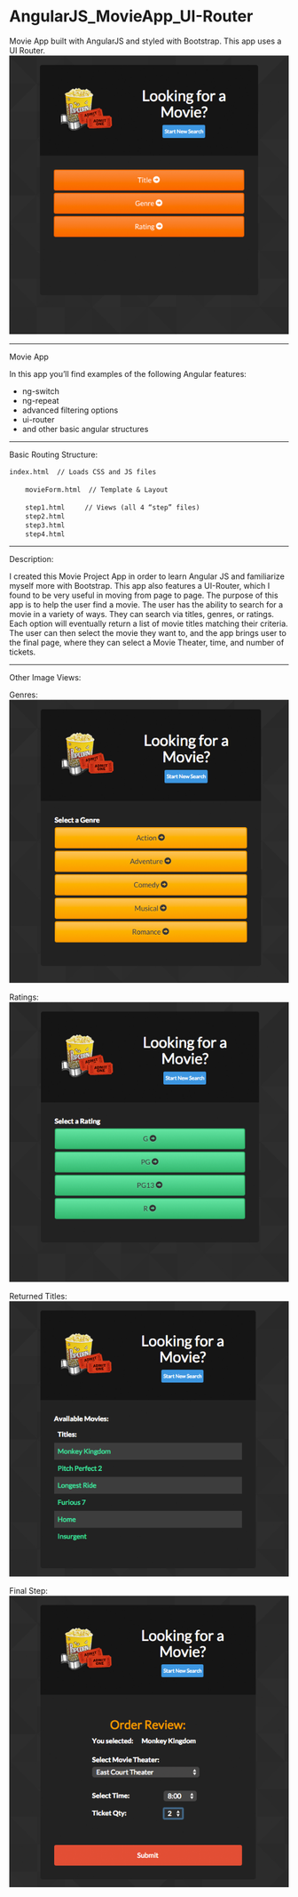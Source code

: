 # AngularJS_MovieApp_UI-Router
Movie App built with AngularJS and styled with Bootstrap. This app uses a UI Router.
![alt tag](https://raw.githubusercontent.com/Spenser1908/AngularJS_MovieApp_UI-Router/26ccc3265080820816b1daf059943b39ed5bb1d1/README_images/step1.png)

-----------------------------------------------------------------

Movie App 

In this app you’ll find examples of the following Angular features:
-	ng-switch
-	ng-repeat
-	advanced filtering options
-	ui-router
-	and other basic angular structures

-----------------------------------------------------------------

Basic Routing Structure:

    index.html 	// Loads CSS and JS files

        movieForm.html 	// Template & Layout
    
		step1.html 	   // Views (all 4 “step” files)
		step2.html
		step3.html
		step4.html

-----------------------------------------------------------------
Description:

I created this Movie Project App in order to learn Angular JS and familiarize myself more with Bootstrap. This app also features a UI-Router, which I found to be very useful in moving from page to page. The purpose of this app is to help the user find a movie. The user has the ability to search for a movie in a variety of ways. They can search via titles, genres, or ratings. Each option will eventually return a list of movie titles matching their criteria. The user can then select the movie they want to, and the app brings user to the final page, where they can select a Movie Theater, time, and number of tickets.

-----------------------------------------------------------------

Other Image Views: 

Genres: 
![alt tag](https://raw.githubusercontent.com/Spenser1908/AngularJS_MovieApp_UI-Router/26ccc3265080820816b1daf059943b39ed5bb1d1/README_images/genre.png)

Ratings: 
![alt tag](https://raw.githubusercontent.com/Spenser1908/AngularJS_MovieApp_UI-Router/26ccc3265080820816b1daf059943b39ed5bb1d1/README_images/ratings.png)

Returned Titles: 
![alt tag](https://raw.githubusercontent.com/Spenser1908/AngularJS_MovieApp_UI-Router/26ccc3265080820816b1daf059943b39ed5bb1d1/README_images/step3.png)

Final Step: 
![alt tag](https://raw.githubusercontent.com/Spenser1908/AngularJS_MovieApp_UI-Router/26ccc3265080820816b1daf059943b39ed5bb1d1/README_images/step4.png)
